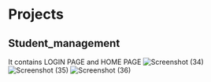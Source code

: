 # Projects
## Student_management
It contains LOGIN PAGE and HOME PAGE
![Screenshot (34)](https://user-images.githubusercontent.com/121662708/213766944-c4bdea71-db52-49c4-ab64-12a2d4da623c.png)
![Screenshot (35)](https://user-images.githubusercontent.com/121662708/213767076-4cd735e2-3637-4237-b2ea-1a7d6c87c25c.png)
![Screenshot (36)](https://user-images.githubusercontent.com/121662708/213767166-0f87a520-e4cc-4836-9612-9a4bf856d997.png)

